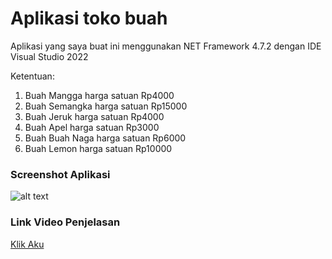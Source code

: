 # Aplikasi toko buah

Aplikasi yang saya buat ini menggunakan NET Framework 4.7.2 dengan IDE Visual Studio 2022

Ketentuan:
1.	Buah Mangga harga satuan Rp4000
2.	Buah Semangka harga satuan Rp15000
3.	Buah Jeruk harga satuan Rp4000
4.	Buah Apel harga satuan Rp3000
5.	Buah Buah Naga harga satuan Rp6000
6.	Buah Lemon harga satuan Rp10000

### Screenshot Aplikasi
![alt text](https://i.imgur.com/RfKrZgP.png "Gambar Aplikasi")

### Link Video Penjelasan
[Klik Aku](https://youtu.be/hMbvDHy547Y)
